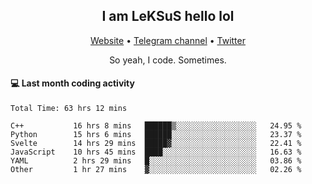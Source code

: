 <h2 align="center">I am LeKSuS hello lol</h2>
<div align="center">
  <a href="https://leksus.net">Website</a> •
  <a href="https://t.me/leksus_was_here">Telegram channel</a> •
  <a href="https://twitter.com/___LeKSuS___">Twitter</a>
</div>
<p align="center">So yeah, I code. Sometimes.</p>

#### :computer: Last month coding activity
<!--START_SECTION:waka-->

```text
Total Time: 63 hrs 12 mins

C++           16 hrs 8 mins   ██████▒░░░░░░░░░░░░░░░░░░   24.95 %
Python        15 hrs 6 mins   ██████░░░░░░░░░░░░░░░░░░░   23.37 %
Svelte        14 hrs 29 mins  █████▓░░░░░░░░░░░░░░░░░░░   22.41 %
JavaScript    10 hrs 45 mins  ████░░░░░░░░░░░░░░░░░░░░░   16.63 %
YAML          2 hrs 29 mins   █░░░░░░░░░░░░░░░░░░░░░░░░   03.86 %
Other         1 hr 27 mins    ▓░░░░░░░░░░░░░░░░░░░░░░░░   02.26 %
```

<!--END_SECTION:waka-->
